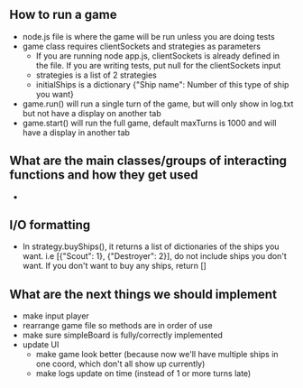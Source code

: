 ## How to run a game
- node.js file is where the game will be run unless you are doing tests
- game class requires clientSockets and strategies as parameters
    - If you are running node app.js, clientSockets is already defined in the file. If you are writing tests, put null for the clientSockets input
    - strategies is a list of 2 strategies
    - initialShips is a dictionary {"Ship name": Number of this type of ship you want}
- game.run() will run a single turn of the game, but will only show in log.txt but not have a display on another tab
- game.start() will run the full game, default maxTurns is 1000 and will have a display in another tab

## What are the main classes/groups of interacting functions and how they get used
-

## I/O formatting
- In strategy.buyShips(), it returns a list of dictionaries of the ships you want. i.e [{"Scout": 1}, {"Destroyer": 2}], do not include ships you don't want. If you don't want to buy any ships, return []

## What are the next things we should implement

- make input player
- rearrange game file so methods are in order of use
- make sure simpleBoard is fully/correctly implemented
- update UI
    - make game look better (because now we'll have multiple ships in one coord, which don't all show up currently)
    - make logs update on time (instead of 1 or more turns late)
    

